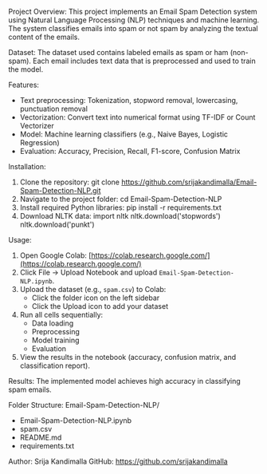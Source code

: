  Project Overview:
 This project implements an Email Spam Detection system using Natural Language Processing (NLP) techniques and machine learning.
 The system classifies emails into spam or not spam by analyzing the textual content of the emails.
 
 Dataset:
 The dataset used contains labeled emails as spam or ham (non-spam). 
 Each email includes text data that is preprocessed and used to train the model.
 
 Features:
 - Text preprocessing: Tokenization, stopword removal, lowercasing, punctuation removal
 - Vectorization: Convert text into numerical format using TF-IDF or Count Vectorizer
 - Model: Machine learning classifiers (e.g., Naive Bayes, Logistic Regression)
 - Evaluation: Accuracy, Precision, Recall, F1-score, Confusion Matrix
   
 Installation:
 1. Clone the repository:
   git clone https://github.com/srijakandimalla/Email-Spam-Detection-NLP.git
 2. Navigate to the project folder:
   cd Email-Spam-Detection-NLP
 3. Install required Python libraries:
   pip install -r requirements.txt
 4. Download NLTK data:
   import nltk
   nltk.download('stopwords')
   nltk.download('punkt')

Usage:
1. Open Google Colab: [https://colab.research.google.com/](https://colab.research.google.com/)
2. Click File → Upload Notebook and upload `Email-Spam-Detection-NLP.ipynb`.
3. Upload the dataset (e.g., `spam.csv`) to Colab:
   - Click the folder icon on the left sidebar
   - Click the Upload icon to add your dataset
4. Run all cells sequentially:
   - Data loading
   - Preprocessing
   - Model training
   - Evaluation
5. View the results in the notebook (accuracy, confusion matrix, and classification report).
    
 Results:
 The implemented model achieves high accuracy in classifying spam emails.
 
 Folder Structure:
 Email-Spam-Detection-NLP/
 - Email-Spam-Detection-NLP.ipynb
 - spam.csv
 - README.md
 - requirements.txt
   
 Author:
 Srija Kandimalla
 GitHub: https://github.com/srijakandimalla
